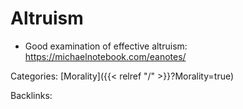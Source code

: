 # Altruism

 - Good examination of effective altruism: https://michaelnotebook.com/eanotes/










Categories: [Morality]({{< relref "/" >}}?Morality=true)

Backlinks: 
